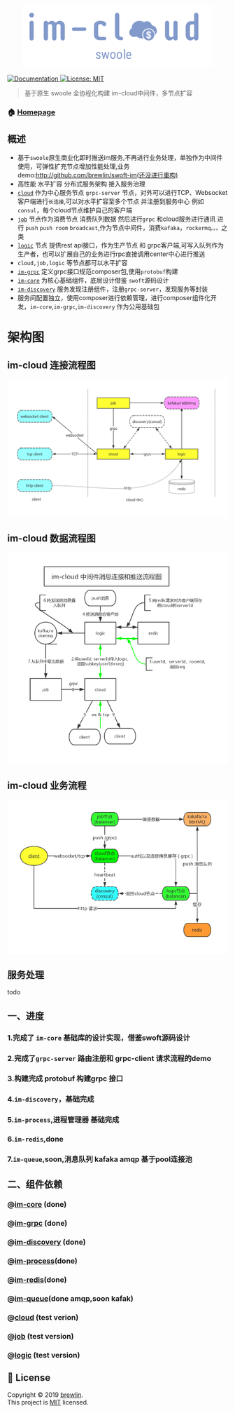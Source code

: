 <p align="center">
    <a href="https://github.com/brewlin/im-cloud" target="_blank">
        <img src="https://github.com/brewlin/im-cloud/blob/master/resource/im-logo.png?raw=true" alt="im-cloud"/>
    </a>
</p>
<p>
  <a href="https://github.com/brewlin/im-cloud">
    <img alt="Documentation" src="https://img.shields.io/badge/documentation-yes-brightgreen.svg" target="_blank" />
  </a>
  <a href="https://github.com/brewlin/im-cloud/LICENSE">
    <img alt="License: MIT" src="https://img.shields.io/badge/License-MIT-yellow.svg" target="_blank" />
  </a>
</p>

> 基于原生 swoole 全协程化构建 im-cloud中间件，多节点扩容

### 🏠 [Homepage](https://github.com/brewlin/im-cloud)


## 概述
+ 基于`swoole`原生商业化即时推送im服务,不再进行业务处理，单独作为中间件使用，可弹性扩充节点增加性能处理,业务demo:http://github.com/brewlin/swoft-im(还没进行重构)
+ 高性能 水平扩容 分布式服务架构 接入服务治理
+ [`cloud`](./app/cloud) 作为中心服务节点 `grpc-server` 节点，对外可以进行TCP、Websocket 客户端进行`长连接`,可以对水平扩容至多个节点 并注册到服务中心 例如`consul`，每个cloud节点维护自己的客户端
+ [`job`](./app/-job) 节点作为消费节点 消费队列数据 然后进行`grpc` 和cloud服务进行通讯 进行 `push` `push room` `broadcast`,作为节点中间件，消费`kafaka`，`rockermq。。。`之类
+ [`logic`](./app/logic) 节点 提供rest api接口，作为生产节点 和  grpc客户端,可写入队列作为生产者，也可以扩展自己的业务进行rpc直接调用center中心进行推送
+ `cloud,job,logic` 等节点都可以水平扩容
+ [`im-grpc`](./package/im-grpc) 定义grpc接口规范composer包,使用`protobuf`构建
+ [`im-core`](./package/im-core) 为核心基础组件，底层设计借鉴 `swoft`源码设计
+ [`im-discovery`](./package/im-discovery) 服务发现注册组件，注册`grpc-server`，发现服务等封装
+ 服务间配置独立，使用composer进行依赖管理，进行composer组件化开发，`im-core`,`im-grpc`,`im-discovery` 作为公用基础包


架构图
=========
im-cloud 连接流程图
----
![](./resource/im-cloud-connect.png)

im-cloud 数据流程图
-----
![](./resource/im-cloud-process.png)

im-cloud 业务流程
-----
![](./resource/im-cloudt-task.png)

服务处理
------
todo

## 一、进度
### 1.完成了 `im-core` 基础库的设计实现，借鉴swoft源码设计
### 2.完成了`grpc-server` 路由注册和 grpc-client 请求流程的demo
### 3.构建完成 protobuf 构建grpc 接口
### 4.`im-discovery`，基础完成
### 5.`im-process`,进程管理器 基础完成
### 6.`im-redis`,done
### 7.`im-queue`,soon,消息队列 kafaka amqp 基于pool连接池

## 二、组件依赖
### @[im-core](./package/im-core) (done)
### @[im-grpc](./package/im-grpc) (done)
### @[im-discovery](./package/im-discovery) (done)
### @[im-process](./package/im-process)(done)
### @[im-redis](./package/im-redis)(done)
### @[im-queue](./package/im-queue)(done amqp,soon kafak)
### @[cloud](./app/cloud) (test verion)
### @[job](./app/job)   (test version)
### @[logic](./app/logic) (test version)

## 📝 License

Copyright © 2019 [brewlin](https://github.com/brewlin).<br />
This project is [MIT](https://github.com/brewlin/im-cloud/LICENSE) licensed.


